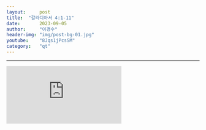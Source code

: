 ```yaml
---
layout:     post
title:	"갈라디아서 4:1-11"
date:       2023-09-05
author:     "이경수"
header-img: "img/post-bg-01.jpg"
youtube:    "8Jqs1jPcsSM"
category:   "qt"
---
```


<hr>
<div class="youtube">
    <iframe src="https://www.youtube.com/embed/8Jqs1jPcsSM" title="YouTube video player" frameborder="0" allow="accelerometer; autoplay; clipboard-write; encrypted-media; gyroscope; picture-in-picture; web-share" allowfullscreen></iframe>
</div>